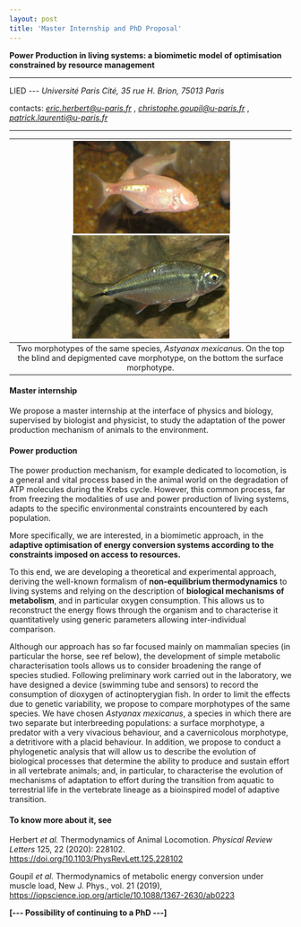 ```yaml
---
layout: post
title: 'Master Internship and PhD Proposal'
---
```



**Power Production in living systems: a biomimetic model of
optimisation constrained by resource management**

------------------------------------------------------------------------

LIED ---
*Université Paris Cité, 35 rue H. Brion, 75013 Paris*

contacts:
*eric.herbert@u-paris.fr* ,
*christophe.goupil@u-paris.fr* ,
*patrick.laurenti@u-paris.fr*

------------------------------------------------------------------------


| ![imageNJP](/images/morphotype_cave.png) ![imageNJP](/images/morphotype_surface.png)|
|:--:|
|Two morphotypes of the same species, *Astyanax mexicanus*. On the top the blind and depigmented cave morphotype, on the bottom the surface morphotype. |

#### Master internship

We propose a master internship at the interface of physics and biology, supervised by biologist and
physicist, to study the adaptation of the power production mechanism of
animals to the environment.

#### Power production

The power production mechanism, for example dedicated to locomotion, is a general and vital process
based in the animal world on the degradation of ATP molecules during the
Krebs cycle. However, this common process, far from freezing the
modalities of use and power production of living systems, adapts to the
specific environmental constraints encountered by each population.

More specifically, we are interested, in a biomimetic approach, in the
**adaptive optimisation of energy conversion systems according to the
constraints imposed on access to resources.**

To this end, we are developing a theoretical and experimental approach,
deriving the well-known formalism of **non-equilibrium thermodynamics**
to living systems and relying on the description of **biological
mechanisms of metabolism**, and in particular oxygen consumption. This
allows us to reconstruct the energy flows through the organism and to
characterise it quantitatively using generic parameters allowing
inter-individual comparison.

Although our approach has so far focused mainly on mammalian species (in
particular the horse, see ref below), the development of simple
metabolic characterisation tools allows us to consider broadening the
range of species studied. Following preliminary work carried out in the
laboratory, we have designed a device (swimming tube and sensors) to
record the consumption of dioxygen of actinopterygian fish. In order to
limit the effects due to genetic variability, we propose to compare
morphotypes of the same species. We have chosen *Astyanax mexicanus*, a
species in which there are two separate but interbreeding populations: a
surface morphotype, a predator with a very vivacious behaviour, and a
cavernicolous morphotype, a detritivore with a placid behaviour. In
addition, we propose to conduct a phylogenetic analysis that will allow
us to describe the evolution of biological processes that determine the
ability to produce and sustain effort in all vertebrate animals; and, in
particular, to characterise the evolution of mechanisms of adaptation to
effort during the transition from aquatic to terrestrial life in the
vertebrate lineage as a bioinspired model of adaptive transition.

#### To know more about it, see

Herbert *et al.* Thermodynamics of Animal Locomotion. *Physical Review
Letters* 125, 22 (2020): 228102.
<https://doi.org/10.1103/PhysRevLett.125.228102> 

 Goupil *et al.* Thermodynamics of metabolic energy conversion under muscle load, New J.
Phys., vol. 21 (2019),
<https://iopscience.iop.org/article/10.1088/1367-2630/ab0223>

**[--- Possibility of continuing to a PhD ---]**
